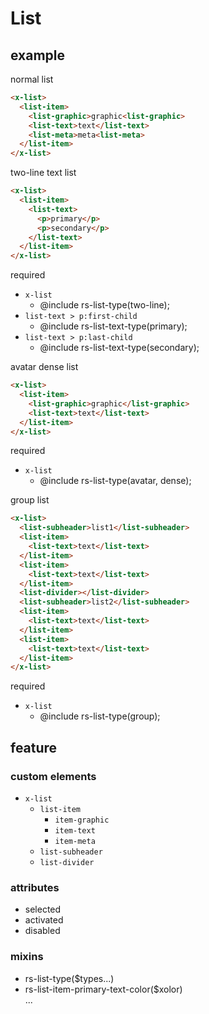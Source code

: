 # List

## example

normal list
```html
<x-list>
  <list-item>
    <list-graphic>graphic<list-graphic>
    <list-text>text</list-text>
    <list-meta>meta<list-meta>
  </list-item>
</x-list>
```
two-line text list
```html
<x-list>
  <list-item>
    <list-text>
      <p>primary</p>
      <p>secondary</p>
    </list-text>
  </list-item>
</x-list>
```
required
* `x-list`  
  * @include rs-list-type(two-line);
* `list-text > p:first-child`
  * @include rs-list-text-type(primary);
* `list-text > p:last-child`
  * @include rs-list-text-type(secondary);

avatar dense list
```html
<x-list>
  <list-item>
    <list-graphic>graphic</list-graphic>
    <list-text>text</list-text>
  </list-item>
</x-list>
```
required
* `x-list`
  * @include rs-list-type(avatar, dense);

group list
```html
<x-list>
  <list-subheader>list1</list-subheader>
  <list-item>
    <list-text>text</list-text>
  </list-item>
  <list-item>
    <list-text>text</list-text>
  </list-item>
  <list-divider></list-divider>
  <list-subheader>list2</list-subheader>
  <list-item>
    <list-text>text</list-text>
  </list-item>
  <list-item>
    <list-text>text</list-text>
  </list-item>
</x-list>
```
required
* `x-list`
  * @include rs-list-type(group);

## feature
### custom elements
* `x-list`
  * `list-item`
    * `item-graphic`
    * `item-text`
    * `item-meta`
  * `list-subheader`
  * `list-divider`

### attributes
* selected
* activated
* disabled

### mixins
* rs-list-type($types...)
* rs-list-item-primary-text-color($xolor)  
...